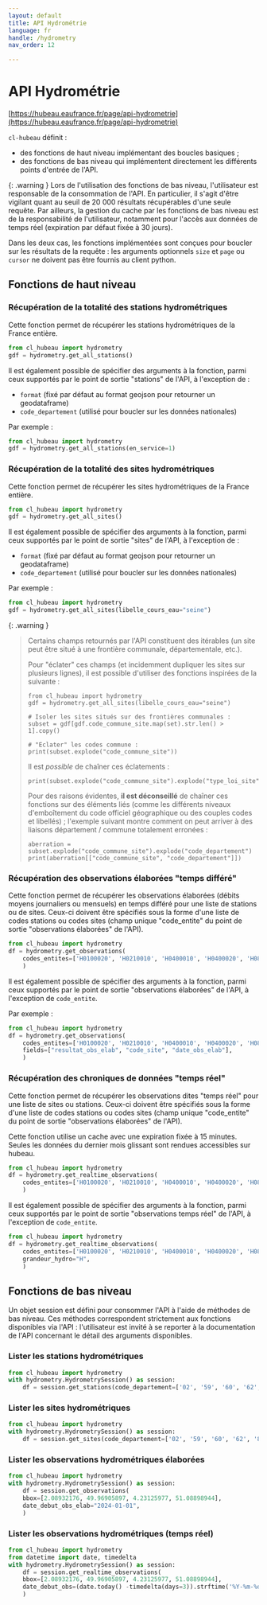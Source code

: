 ```yaml
---
layout: default
title: API Hydrométrie
language: fr
handle: /hydrometry
nav_order: 12

---
```

# API Hydrométrie

[https://hubeau.eaufrance.fr/page/api-hydrometrie](https://hubeau.eaufrance.fr/page/api-hydrometrie)

`cl-hubeau` définit :

* des fonctions de haut niveau implémentant des boucles basiques ;
* des fonctions de bas niveau qui implémentent directement les différents points d'entrée de l'API.

{: .warning }
Lors de l'utilisation des fonctions de bas niveau, l'utilisateur est responsable
de la consommation de l'API. En particulier, il s'agit d'être vigilant quant au seuil
de 20 000 résultats récupérables d'une seule requête.
Par ailleurs, la gestion du cache par les fonctions de bas niveau est de la responsabilité
de l'utilisateur, notamment pour l'accès aux données de temps réel (expiration par défaut
fixée à 30 jours).


Dans les deux cas, les fonctions implémentées sont conçues pour boucler sur les résultats de la
requête : les arguments optionnels `size` et `page` ou `cursor` ne doivent pas être fournis
au client python.

## Fonctions de haut niveau

### Récupération de la totalité des stations hydrométriques

Cette fonction permet de récupérer les stations hydrométriques de la France entière.

```python
from cl_hubeau import hydrometry
gdf = hydrometry.get_all_stations()
```

Il est également possible de spécifier des arguments à la fonction, parmi ceux supportés
par le point de sortie "stations" de l'API, à l'exception de :
* `format` (fixé par défaut au format geojson pour retourner un geodataframe)
* `code_departement` (utilisé pour boucler sur les données nationales)

Par exemple :
```python
from cl_hubeau import hydrometry
gdf = hydrometry.get_all_stations(en_service=1)
```

### Récupération de la totalité des sites hydrométriques

Cette fonction permet de récupérer les sites hydrométriques de la France entière.

```python
from cl_hubeau import hydrometry
gdf = hydrometry.get_all_sites()
```

Il est également possible de spécifier des arguments à la fonction, parmi ceux supportés
par le point de sortie "sites" de l'API, à l'exception de :
* `format` (fixé par défaut au format geojson pour retourner un geodataframe)
* `code_departement` (utilisé pour boucler sur les données nationales)

Par exemple :
```python
from cl_hubeau import hydrometry
gdf = hydrometry.get_all_sites(libelle_cours_eau="seine")
```

{: .warning }
> Certains champs retournés par l'API constituent des itérables (un site peut être situé à une
> frontière communale, départementale, etc.).
>
> Pour "éclater" ces champs (et incidemment dupliquer les sites sur plusieurs lignes), il est possible
> d'utiliser des fonctions inspirées de la suivante :
> ```
> from cl_hubeau import hydrometry
> gdf = hydrometry.get_all_sites(libelle_cours_eau="seine")
>
> # Isoler les sites situés sur des frontières communales :
> subset = gdf[gdf.code_commune_site.map(set).str.len() > 1].copy()
>
> # "Eclater" les codes commune :
> print(subset.explode("code_commune_site"))
> ```
> Il est *possible* de chaîner ces éclatements :
> ```
> print(subset.explode("code_commune_site").explode("type_loi_site"))
> ```
> Pour des raisons évidentes, **il est déconseillé** de chaîner ces fonctions sur des éléments
> liés (comme les différents niveaux d'emboîtement du code officiel géographique ou des couples
> codes et libellés) ; l'exemple suivant montre comment on peut arriver à des liaisons
> département / commune totalement erronées :
> ```
> aberration = subset.explode("code_commune_site").explode("code_departement")
> print(aberration[["code_commune_site", "code_departement"]])
> ```

### Récupération des observations élaborées "temps différé"

Cette fonction permet de récupérer les observations élaborées (débits moyens journaliers ou mensuels) en temps différé
pour une liste de stations ou de sites.
Ceux-ci doivent être spécifiés sous la forme d'une liste de codes stations ou codes sites (champ unique "code_entite"
du point de sortie "observations élaborées" de l'API).

```python
from cl_hubeau import hydrometry
df = hydrometry.get_observations(
    codes_entites=['H0100020', 'H0210010', 'H0400010', 'H0400020', 'H0800012']
    )
```

Il est également possible de spécifier des arguments à la fonction, parmi ceux supportés
par le point de sortie "observations élaborées" de l'API, à l'exception de `code_entite`.

Par exemple :
```python
from cl_hubeau import hydrometry
df = hydrometry.get_observations(
    codes_entites=['H0100020', 'H0210010', 'H0400010', 'H0400020', 'H0800012'],
    fields=["resultat_obs_elab", "code_site", "date_obs_elab"],
    )
```

### Récupération des chroniques de données "temps réel"

Cette fonction permet de récupérer les observations dites "temps réel" pour une liste de sites ou stations.
Ceux-ci doivent être spécifiés sous la forme d'une liste de codes stations ou codes sites (champ unique "code_entite"
du point de sortie "observations élaborées" de l'API).

Cette fonction utilise un cache avec une expiration fixée à 15 minutes.
Seules les données du dernier mois glissant sont rendues accessibles sur hubeau.

```python
from cl_hubeau import hydrometry
df = hydrometry.get_realtime_observations(
    codes_entites=['H0100020', 'H0210010', 'H0400010', 'H0400020', 'H0800012'],
    )
```

Il est également possible de spécifier des arguments à la fonction, parmi ceux supportés
par le point de sortie "observations temps réel" de l'API, à l'exception de `code_entite`.

```python
from cl_hubeau import hydrometry
df = hydrometry.get_realtime_observations(
    codes_entites=['H0100020', 'H0210010', 'H0400010', 'H0400020', 'H0800012'],
    grandeur_hydro="H",
    )
```

## Fonctions de bas niveau

Un objet session est défini pour consommer l'API à l'aide de méthodes de bas niveau.
Ces méthodes correspondent strictement aux fonctions disponibles via l'API : l'utilisateur
est invité à se reporter à la documentation de l'API concernant le détail des arguments
disponibles.

### Lister les stations hydrométriques

```python
from cl_hubeau import hydrometry
with hydrometry.HydrometrySession() as session:
    df = session.get_stations(code_departement=['02', '59', '60', '62', '80'], format="geojson")
```

### Lister les sites hydrométriques

```python
from cl_hubeau import hydrometry
with hydrometry.HydrometrySession() as session:
    df = session.get_sites(code_departement=['02', '59', '60', '62', '80'], format="geojson")
```

### Lister les observations hydrométriques élaborées

```python
from cl_hubeau import hydrometry
with hydrometry.HydrometrySession() as session:
    df = session.get_observations(
    bbox=[2.08932176, 49.96905897, 4.23125977, 51.08898944],
    date_debut_obs_elab="2024-01-01",
    )
```

### Lister les observations hydrométriques (temps réel)

```python
from cl_hubeau import hydrometry
from datetime import date, timedelta
with hydrometry.HydrometrySession() as session:
    df = session.get_realtime_observations(
    bbox=[2.08932176, 49.96905897, 4.23125977, 51.08898944],
    date_debut_obs=(date.today() -timedelta(days=3)).strftime('%Y-%m-%d'),
    )
```
